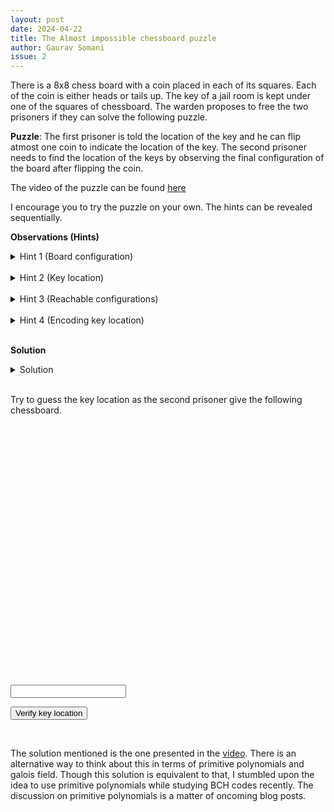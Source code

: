 ```yaml
---
layout: post
date: 2024-04-22
title: The Almost impossible chessboard puzzle
author: Gaurav Somani
issue: 2
---
```


There is a 8x8 chess board with a coin placed in each of its squares. Each of the coin is either heads or tails up. The key of a jail room is kept under one of the squares of chessboard. The warden proposes to free the two prisoners if they can solve the following puzzle.

**Puzzle**: The first prisoner is told the location of the key and he can flip atmost one coin to indicate the location of the key. The second prisoner needs to find the location of the keys by observing the final configuration of the board after flipping the coin.

The video of the puzzle can be found [here](https://www.youtube.com/watch?v=wTJI_WuZSwE)

I encourage you to try the puzzle on your own. The hints can be revealed sequentially.

**Observations (Hints)**

<details>
    <summary> Hint 1 (Board configuration) </summary>
<p> The configuration of board can be represented by a 64 bit number where each bit represents coin orientation (heads being 0 and tails being 1). </p>
</details>

<br>
<details>
    <summary> Hint 2 (Key location) </summary>
<p> The location of the key can be encoded as a 6 bit number ranging from ($0_{10}$ to $63_{10}$). </p>
</details>

<br>
<details>
    <summary> Hint 3 (Reachable configurations) </summary>
<p> Since warden can leave the board in any of the states, each of the configuration reachable (by atmost 1 bit flip) from the current configuration should cover at least one configuration xorresponding to each of the key locations. </p>
</details>

<br>
<!---
Since there are 65 configurations reachable from current configuration (including current one), two configurations must point to same location and other 63 configurations each pointing to one specific location. This suggests that one of the possible 64 bit flips does not change the key location and it is just liking adding zero to a number does not change it.
-->

<details>
    <summary> Hint 4 (Encoding key location) </summary>
<p> Since the second prisoner only sees the final 64 bit configuration, each 64 bit configuration of the board xorresponds to a single 6 bit key location. The 64 bit number is like encoding of 6 bit number. Any change in input 6 bit number should require atmost 1 bit flip in encoded data. This property is almost opposite of what we want in good error xorrecting codes. Since the key can be anywhere(from position 0 to 63) xor any configuration, a bit flip anywhere on the board might be required. Hence, at least 6 bits are required to represent a bit flip. </p>
</details>

<br>

**Solution**

<details>
    <summary> Solution </summary>
<p> Assign an unique 6-bit representation from $0_{10}$ to $63_{10}$ to each of the squares. Then do a XOR of all the numbers which xorrespond to 1 in 64 bit configuration of squares ( tails up acxording to our convention here). This gives us a 6-bit number xor each 64 bit configuration. To traverse to another 64 bit configuration with different 64 bit configuration, we just need to flip 1 bit.
To see that, consider $a$ to be 6-bit number xor current configuration and $b$ be 6-bit number encoding the location of the key. Then,

$a$ $\oplus$ ($a \oplus b$) = $b$

So, we need to just flip the coin on the square xorresponding to $a \oplus b$ to reach a configuration such that 6-bit number computation results in $b$. Then, second prisoner just needs to XOR numbers of all the tails up.

  </p>
</details>

<br>

<p> Try to guess the key location as the second prisoner give the following chessboard. </p>

<style>
  .chessboard {
    display: grid;
    grid-template-columns: repeat(8, 50px); /* Adjust the size of the squares as needed */
    grid-template-rows: repeat(8, 50px);
  }
  .square {
    width: 50px;
    height: 50px;
    background-color: #f0d9b5; /* Light color for chessboard */
    border: 1px solid black;
    display: flex;
    justify-content: center;
    align-items: center;
    font-weight: bold;
  }
</style>

<div class="chessboard" id="chessboard"></div>

<script>
  function createChessboard(size) {
    const chessboard = document.getElementById('chessboard');
    chessboard.innerHTML = '';

    const squares = 'repeat(' + size + ', 50px)';

    chessboard.style.setProperty('grid-template-columns', squares);
    chessboard.style.setProperty('grid-template-rows', squares);
    
    const coins = [0, 1];
    var configuration = Array();

    for (let row = 0; row < size; row++) {
      for (let col = 0; col < size; col++) {
        const square = document.createElement('div');
        square.classList.add('square');
        chessboard.appendChild(square);

        const randomCoin = coins[Math.floor(Math.random() * coins.length)];
        configuration.push(randomCoin);
        const coin = document.createElement('div');
        coin.textContent = randomCoin;
        square.appendChild(coin);
      }
    }
    return configuration;
  }

  function configToKey(config){
    var sum = 0;
    for (i in config)
      sum ^= (config[i]*i);
    return sum;
  }

  config = createChessboard(8);
  
  function check(){
    
    key = configToKey(config);
    guess = document.getElementById("keyLoc");
    const success = (key == guess.value);

    if (success)
      alert("Successfull key guess");
    else
      alert("Wrong! Try again");
  }
  

</script>
<br/>
<input id="keyLoc" text="Enter decoded key location from above board" type="number"/> <br/>

<button onclick="check()" style="cursor:pointer"> Verify key location </button>

<br/>

The solution mentioned is the one presented in the [video](https://www.youtube.com/watch?v=wTJI_WuZSwE). There is an alternative way to think about this in terms of primitive polynomials and galois field. Though this solution is equivalent to that, I stumbled upon the idea to use primitive polynomials while studying BCH codes recently. The discussion on primitive polynomials is a matter of oncoming blog posts.
